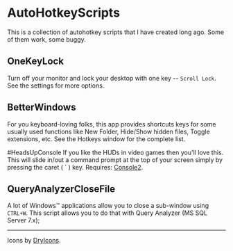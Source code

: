 # AutoHotkeyScripts
This is a collection of autohotkey scripts that I have created long ago. Some of them work, some buggy.

## OneKeyLock
Turn off your monitor and lock your desktop with one key -- `Scroll Lock`. See the settings for more options.

## BetterWindows
For you keyboard-loving folks, this app provides shortcuts keys for some usually used functions like New Folder, Hide/Show hidden files, Toggle extensions, etc. See the Hotkeys window for the complete list.

#HeadsUpConsole
If you like the HUDs in video games then you'll love this. This will slide in/out a command prompt at the top of your screen simply by pressing the caret ( ` ) key.
Requires: [Console2](http://sourceforge.net/projects/console/).

## QueryAnalyzerCloseFile
A lot of Windows&trade; applications allow you to close a sub-window using `CTRL+W`. This script allows you to do that with Query Analyzer (MS SQL Server 7.x); 

---
Icons by [DryIcons](http://www.dryicons.com/).
